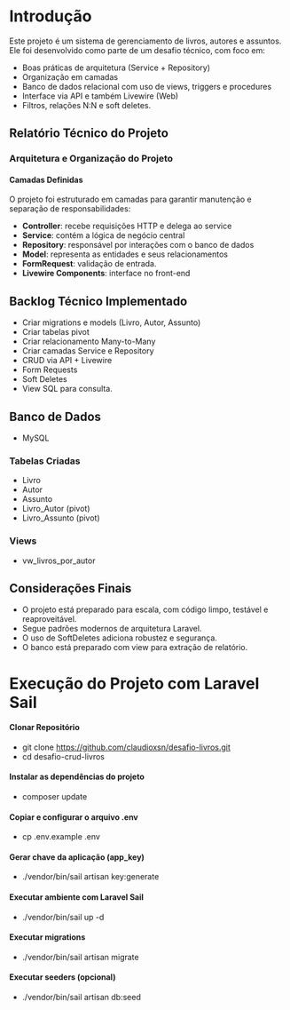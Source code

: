 # Introdução
Este projeto é um sistema de gerenciamento de livros, autores e assuntos. Ele foi desenvolvido como parte de um desafio técnico, com foco em:
-   Boas práticas de arquitetura (Service + Repository)
-   Organização em camadas   
-   Banco de dados relacional com uso de views, triggers e procedures
-   Interface via API e também Livewire (Web)
-   Filtros, relações N:N e soft deletes. 

## Relatório Técnico do Projeto

### Arquitetura e Organização do Projeto

#### Camadas Definidas

O projeto foi estruturado em camadas para garantir manutenção e separação de responsabilidades:
-   **Controller**: recebe requisições HTTP e delega ao service
-   **Service**: contém a lógica de negócio central
-   **Repository**: responsável por interações com o banco de dados
-   **Model**: representa as entidades e seus relacionamentos
-   **FormRequest**: validação de entrada.
-   **Livewire Components**: interface no front-end

## Backlog Técnico Implementado

- Criar migrations e models (Livro, Autor, Assunto)
- Criar tabelas pivot
- Criar relacionamento Many-to-Many
- Criar camadas Service e Repository
- CRUD via API + Livewire
- Form Requests
- Soft Deletes
- View SQL para consulta. 

## Banco de Dados

- MySQL

### Tabelas Criadas
- Livro
- Autor
- Assunto 
- Livro_Autor (pivot)
- Livro_Assunto (pivot)

### Views
- vw_livros_por_autor

## Considerações Finais
-   O projeto está preparado para escala, com código limpo, testável e reaproveitável.
-   Segue padrões modernos de arquitetura Laravel.
-   O uso de SoftDeletes adiciona robustez e segurança.
-   O banco está preparado com view para extração de relatório.


# Execução do Projeto com Laravel Sail

#### Clonar Repositório
- git clone https://github.com/claudioxsn/desafio-livros.git
- cd desafio-crud-livros

#### Instalar as dependências do projeto
- composer update

#### Copiar e configurar o arquivo .env
- cp .env.example .env

#### Gerar chave da aplicação (app_key)
- ./vendor/bin/sail artisan key:generate

#### Executar ambiente com Laravel Sail
- ./vendor/bin/sail up -d

#### Executar migrations 
- ./vendor/bin/sail artisan migrate 

#### Executar seeders (opcional)
- ./vendor/bin/sail artisan db:seed

